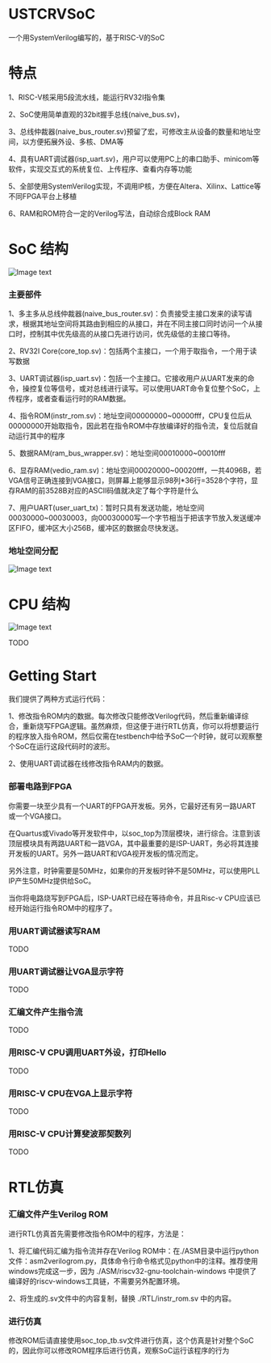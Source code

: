 # USTCRVSoC

一个用SystemVerilog编写的，基于RISC-V的SoC

# 特点

1、RISC-V核采用5段流水线，能运行RV32I指令集

2、SoC使用简单直观的32bit握手总线(naive_bus.sv)，

3、总线仲裁器(naive_bus_router.sv)预留了宏，可修改主从设备的数量和地址空间，以方便拓展外设、多核、DMA等

4、具有UART调试器(isp_uart.sv)，用户可以使用PC上的串口助手、minicom等软件，实现交互式的系统复位、上传程序、查看内存等功能

5、全部使用SystemVerilog实现，不调用IP核，方便在Altera、Xilinx、Lattice等不同FPGA平台上移植

6、RAM和ROM符合一定的Verilog写法，自动综合成Block RAM

# SoC 结构

![Image text](https://github.com/WangXuan95/USTCRVSoC/blob/master/images/SoC.png)

### 主要部件

1、多主多从总线仲裁器(naive_bus_router.sv)：负责接受主接口发来的读写请求，根据其地址空间将其路由到相应的从接口，并在不同主接口同时访问一个从接口时，控制其中优先级高的从接口先进行访问，优先级低的主接口等待。

2、RV32I Core(core_top.sv)：包括两个主接口，一个用于取指令，一个用于读写数据

3、UART调试器(isp_uart.sv)：包括一个主接口。它接收用户从UART发来的命令，操控复位等信号，或对总线进行读写。可以使用UART命令复位整个SoC，上传程序，或者查看运行时的RAM数据。

4、指令ROM(instr_rom.sv)：地址空间00000000~00000fff，CPU复位后从00000000开始取指令，因此若在指令ROM中存放编译好的指令流，复位后就自动运行其中的程序

5、数据RAM(ram_bus_wrapper.sv)：地址空间00010000~00010fff

6、显存RAM(vedio_ram.sv)：地址空间00020000~00020fff，一共4096B，若VGA信号正确连接到VGA接口，则屏幕上能够显示98列*36行=3528个字符，显存RAM的前3528B对应的ASCII码值就决定了每个字符是什么

7、用户UART(user_uart_tx)：暂时只具有发送功能，地址空间00030000~00030003，向00030000写一个字节相当于把该字节放入发送缓冲区FIFO，缓冲区大小256B，缓冲区的数据会尽快发送。

### 地址空间分配

![Image text](https://github.com/WangXuan95/USTCRVSoC/blob/master/images/AddressSpace.png)


# CPU 结构

![Image text](https://github.com/WangXuan95/USTCRVSoC/blob/master/images/Core-RTL.png)

TODO

# Getting Start

我们提供了两种方式运行代码：

1、修改指令ROM内的数据。每次修改只能修改Verilog代码，然后重新编译综合，重新烧写FPGA逻辑。虽然麻烦，但这便于进行RTL仿真，你可以将想要运行的程序放入指令ROM，然后仅需在testbench中给予SoC一个时钟，就可以观察整个SoC在运行这段代码时的波形。

2、使用UART调试器在线修改指令RAM内的数据。

### 部署电路到FPGA

你需要一块至少具有一个UART的FPGA开发板。另外，它最好还有另一路UART或一个VGA接口。

在Quartus或Vivado等开发软件中，以soc_top为顶层模块，进行综合。注意到该顶层模块具有两路UART和一路VGA，其中最重要的是ISP-UART，务必将其连接开发板的UART。另外一路UART和VGA视开发板的情况而定。

另外注意，时钟需要是50MHz，如果你的开发板时钟不是50MHz，可以使用PLL IP产生50MHz提供给SoC。

当你将电路烧写到FPGA后，ISP-UART已经在等待命令，并且Risc-v CPU应该已经开始运行指令ROM中的程序了。

### 用UART调试器读写RAM

TODO

### 用UART调试器让VGA显示字符

TODO

### 汇编文件产生指令流

TODO

### 用RISC-V CPU调用UART外设，打印Hello

TODO

### 用RISC-V CPU在VGA上显示字符

TODO

### 用RISC-V CPU计算斐波那契数列

TODO

# RTL仿真

### 汇编文件产生Verilog ROM

进行RTL仿真首先需要修改指令ROM中的程序，方法是：

1、将汇编代码汇编为指令流并存在Verilog ROM中：在./ASM目录中运行python文件：asm2verilogrom.py，具体命令行命令格式见python中的注释。推荐使用windows完成这一步，因为 ./ASM/riscv32-gnu-toolchain-windows 中提供了编译好的riscv-windows工具链，不需要另外配置环境。

2、将生成的.sv文件中的内容复制，替换 ./RTL/instr_rom.sv 中的内容。

### 进行仿真

修改ROM后请直接使用soc_top_tb.sv文件进行仿真，这个仿真是针对整个SoC的，因此你可以修改ROM程序后进行仿真，观察SoC运行该程序的行为
